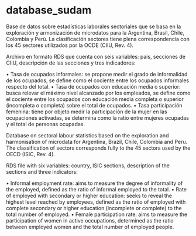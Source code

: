 # database_sudam
Base de datos sobre estadísticas laborales sectoriales que se basa en la exploración y armonización de microdatos para la Argentina, Brasil, Chile, Colombia y Perú. La clasificación sectores tiene plena correspondencia con los 45 sectores utilizados por la OCDE (CIIU, Rev. 4).

Archivo en formato RDS que cuenta con seis variables: país, secciones de CIIU, descripción de las secciones y tres indicadores: 

•	Tasa de ocupados informales: se propone medir el grado de informalidad de los ocupados, se define como el cociente entre los ocupados informales respecto del total. 
•	Tasa de ocupados con educación media o superior: busca relevar el máximo nivel alcanzado por los empleados, se define como el cociente entre los ocupados con educación media completa o superior (incompleta o completa) sobre el total de ocupados. 
•	Tasa participación femenina: tiene por objeto medir la participación de la mujer en las ocupaciones activadas, se determina como la ratio entre mujeres ocupadas y el total de personas ocupadas. 


Database on sectoral labour statistics based on the exploration and harmonisation of microdata for Argentina, Brazil, Chile, Colombia and Peru. The classification of sectors corresponds fully to the 45 sectors used by the OECD (ISIC, Rev. 4).

RDS file with six variables: country, ISIC sections, description of the sections and three indicators:

• Informal employment rate: aims to measure the degree of informality of the employed, defined as the ratio of informal employed to the total.
• Rate of employed with secondary or higher education: seeks to reveal the highest level reached by employees, defined as the ratio of employed with complete secondary or higher education (incomplete or complete) to the total number of employed.
• Female participation rate: aims to measure the participation of women in active occupations, determined as the ratio between employed women and the total number of employed people.
